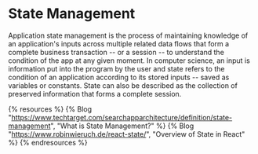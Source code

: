 # State Management

Application state management is the process of maintaining knowledge of an application's inputs across multiple related data flows that form a complete business transaction -- or a session -- to understand the condition of the app at any given moment. In computer science, an input is information put into the program by the user and state refers to the condition of an application according to its stored inputs -- saved as variables or constants. State can also be described as the collection of preserved information that forms a complete session.

{% resources %}
  {% Blog "https://www.techtarget.com/searchapparchitecture/definition/state-management", "What is State Management?" %}
  {% Blog "https://www.robinwieruch.de/react-state/", "Overview of State in React" %}
{% endresources %}
